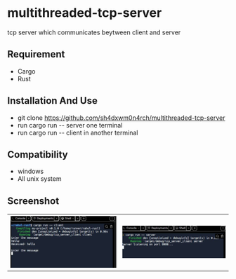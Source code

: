 # multithreaded-tcp-server
 tcp server which communicates beytween client and server

## Requirement
- Cargo
- Rust 

## Installation And Use
- git clone  https://github.com/sh4dxwm0n4rch/multithreaded-tcp-server
- run cargo run -- server one terminal
- run cargo run -- client in another terminal
  
## Compatibility
- windows
- All unix system

## Screenshot
<table>
 <tr>
  <th>
   <img src="https://github.com/sh4dxwm0n4rch/multithreaded-tcp-server/blob/main/screenshot/screenshot1.JPG?raw=true">   
  </th>
  <th>
   <img src="https://github.com/sh4dxwm0n4rch/multithreaded-tcp-server/blob/main/screenshot/screenshot2.JPG?raw=true">   
  </th>
 </tr>
</table>
